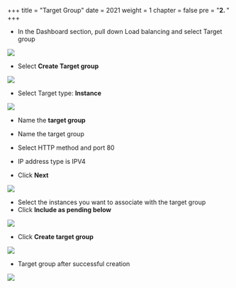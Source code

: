 +++
title = "Target Group"
date = 2021
weight = 1
chapter = false
pre = "<b>2. </b>"
+++

- In the Dashboard section, pull down Load balancing and select Target group

![](/images/ALBimg/tg.png)

- Select **Create Target group**

![](/images/ALBimg/cre-tg.png)

- Select Target type: **Instance**

![](/images/ALBimg/instance-tg.png)

- Name the **target group**

- Name the target group
- Select HTTP method and port 80
- IP address type is IPV4
- Click **Next**

![](/images/ALBimg/name-tg.png)

- Select the instances you want to associate with the target group
- Click **Include as pending below**

![](/images/ALBimg/allinstance.png)

- Click **Create target group**

![](/images/ALBimg/click-create-tg.png)

- Target group after successful creation

![](/images/ALBimg/done-tg.png)